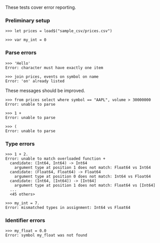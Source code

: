 These tests cover error reporting.

### Preliminary setup

```
>>> let prices = load$("sample_csv/prices.csv")

>>> var my_int = 0

```

### Parse errors

```
>>> 'Hello'
Error: character must have exactly one item

>>> join prices, events on symbol on name
Error: 'on' already listed

```

These messages should be improved.

```
>>> from prices select where symbol == "AAPL", volume > 30000000
Error: unable to parse

>>> 1 +
Error: unable to parse

>>> (
Error: unable to parse

```

### Type errors

```
>>> 1 + 2.
Error: unable to match overloaded function +
  candidate: (Int64, Int64) -> Int64
    argument type at position 1 does not match: Float64 vs Int64
  candidate: (Float64, Float64) -> Float64
    argument type at position 0 does not match: Int64 vs Float64
  candidate: (Int64, [Int64]) -> [Int64]
    argument type at position 1 does not match: Float64 vs [Int64]
  ...
  <45 others>

>>> my_int = 7.
Error: mismatched types in assignment: Int64 vs Float64

```

### Identifier errors

```
>>> my_float = 0.0
Error: symbol my_float was not found

```

